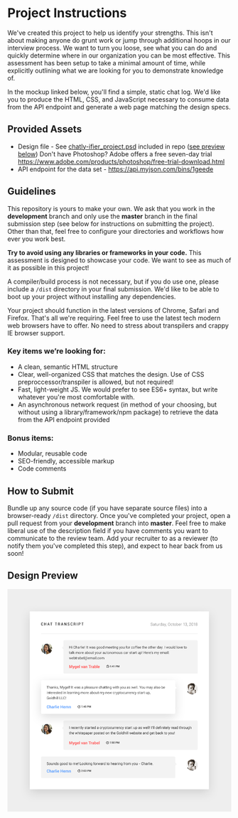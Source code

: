 # Project Instructions

We've created this project to help us identify your strengths. This isn't about making anyone do grunt work or jump through additional hoops in our interview process. We want to turn you loose, see what you can do and quickly determine where in our organization you can be most effective. This assessment has been setup to take a minimal amount of time, while explicitly outlining what we are looking for you to demonstrate knowledge of.

In the mockup linked below, you'll find a simple, static chat log. We'd like you to produce the HTML, CSS, and JavaScript necessary to consume data from the API endpoint and generate a web page matching the design specs.


## Provided Assets
- Design file - See [chatly-ifier_project.psd](/chatly-ifier_project.psd) included in repo ([see preview below](README.md#design-preview)) Don't have Photoshop? Adobe offers a free seven-day trial https://www.adobe.com/products/photoshop/free-trial-download.html
- API endpoint for the data set - https://api.myjson.com/bins/1geede


## Guidelines
This repository is yours to make your own. We ask that you work in the **development** branch and only use the **master** branch in the final submission step (see below for instructions on submitting the project). Other than that, feel free to configure your directories and workflows how ever you work best.

**Try to avoid using any libraries or frameworks in your code.** This assessment is designed to showcase your code. We want to see as much of it as possible in this project!

A compiler/build process is not necessary, but if you do use one, please include a `/dist` directory in your final submission. We'd like to be able to boot up your project without installing any dependencies.

Your project should function in the latest versions of Chrome, Safari and Firefox. That's all we're requiring. Feel free to use the latest tech modern web browsers have to offer. No need to stress about transpilers and crappy IE browser support.

### Key items we’re looking for:
- A clean, semantic HTML structure
- Clear, well-organized CSS that matches the design. Use of CSS preproccessor/transpiler is allowed, but not required!
- Fast, light-weight JS. We would prefer to see ES6+ syntax, but write whatever you're most comfortable with.
- An asynchronous network request (in method of your choosing, but without using a library/framework/npm package) to retrieve the data from the API endpoint provided

### Bonus items: 
- Modular, reusable code
- SEO-friendly, accessible markup
- Code comments
 
 
## How to Submit
Bundle up any source code (if you have separate source files) into a browser-ready `/dist` directory. Once you've completed your project, open a pull request from your **development** branch into **master**. Feel free to make liberal use of the description field if you have comments you want to communicate to the review team. Add your recruiter to as a reviewer (to notify them you've completed this step), and expect to hear back from us soon!

## Design Preview
![chatly-ifier_project design image](/chatly-ifier_project.png)
